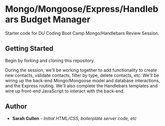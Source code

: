 # Mongo/Mongoose/Express/Handlebars Budget Manager

Starter code for DU Coding Boot Camp Mongo/Handlebars Review Session.

## Getting Started

Begin by forking and cloning this repository.

During the session, we'll be working together to add functionality to create new contacts, validate contacts, filter by type, delete contacts, etc. We'll be wiring up the back-end Mongo/Mongoose model and database interactions, and the Express routing. We'll also complete the Handlebars templates and wire up front-end JavaScript to interact with the back-end.

## Author

* **Sarah Cullen** - *Initial HTML/CSS, boilerplate server code, etc*